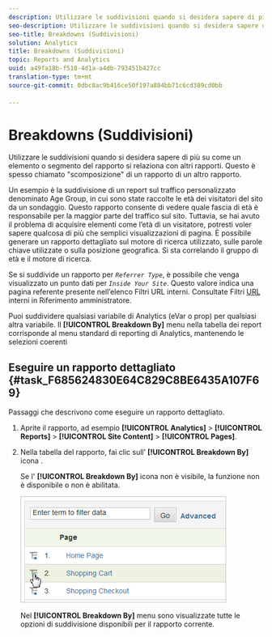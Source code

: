 ```yaml
---
description: Utilizzare le suddivisioni quando si desidera sapere di più su come un elemento o segmento del rapporto si relaziona con altri rapporti. Questo è spesso chiamato "scomposizione" di un rapporto di un altro rapporto.
seo-description: Utilizzare le suddivisioni quando si desidera sapere di più su come un elemento o segmento del rapporto si relaziona con altri rapporti. Questo è spesso chiamato "scomposizione" di un rapporto di un altro rapporto.
seo-title: Breakdowns (Suddivisioni)
solution: Analytics
title: Breakdowns (Suddivisioni)
topic: Reports and Analytics
uuid: a49fa18b-f518-4d1a-a4db-793451b427cc
translation-type: tm+mt
source-git-commit: 0dbc8ac9b416ce50f197a884bb71c6cd389cd0bb

---
```



# Breakdowns (Suddivisioni)

Utilizzare le suddivisioni quando si desidera sapere di più su come un elemento o segmento del rapporto si relaziona con altri rapporti. Questo è spesso chiamato "scomposizione" di un rapporto di un altro rapporto.

Un esempio è la suddivisione di un report sul traffico personalizzato denominato Age Group, in cui sono state raccolte le età dei visitatori del sito da un sondaggio. Questo rapporto consente di vedere quale fascia di età è responsabile per la maggior parte del traffico sul sito. Tuttavia, se hai avuto il problema di acquisire elementi come l’età di un visitatore, potresti voler sapere qualcosa di più che semplici visualizzazioni di pagina. È possibile generare un rapporto dettagliato sul motore di ricerca utilizzato, sulle parole chiave utilizzate o sulla posizione geografica. Si sta correlando il gruppo di età e il motore di ricerca.

Se si suddivide un rapporto per *`Referrer Type`*, è possibile che venga visualizzato un punto dati per *`Inside Your Site`*. Questo valore indica una pagina referente presente nell’elenco Filtri URL interni. Consultate Filtri [URL](https://marketing.adobe.com/resources/help/en_US/reference/internal_URL_filter.html) interni in Riferimento amministratore.

Puoi suddividere qualsiasi variabile di Analytics (eVar o prop) per qualsiasi altra variabile. Il **[!UICONTROL Breakdown By]** menu nella tabella dei report corrisponde al menu standard di reporting di Analytics, mantenendo le selezioni coerenti

## Eseguire un rapporto dettagliato {#task_F685624830E64C829C8BE6435A107F69}

Passaggi che descrivono come eseguire un rapporto dettagliato.

<!-- 

t_reports_breakdown.xml

 -->

1. Aprite il rapporto, ad esempio **[!UICONTROL Analytics]** &gt; **[!UICONTROL Reports]** &gt; **[!UICONTROL Site Content]** &gt; **[!UICONTROL Pages]**.
1. Nella tabella del rapporto, fai clic sull’ **[!UICONTROL Breakdown By]** icona .

   Se l' **[!UICONTROL Breakdown By]** icona non è visibile, la funzione non è disponibile o non è abilitata.

   ![](assets/breakdown.png)

   Nel **[!UICONTROL Breakdown By]** menu sono visualizzate tutte le opzioni di suddivisione disponibili per il rapporto corrente.
